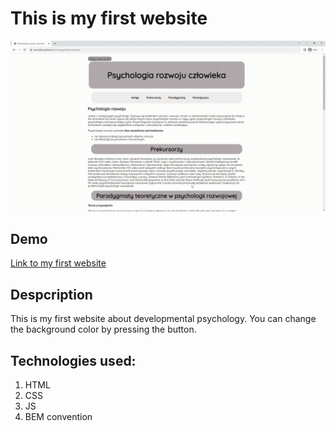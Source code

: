# This is my first website
![my first website](https://github.com/DorotaKul/homepage/blob/main/images/homepage.gif?raw=true)

## Demo
[Link to my first website](https://dorotakul.github.io/homepage/)
## Despcription
This is my first website about developmental psychology. You can change the background color by pressing the button. 
## Technologies used:
1. HTML
2. CSS
3. JS
4. BEM convention


